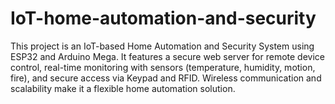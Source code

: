 # IoT-home-automation-and-security
This project is an IoT-based Home Automation and Security System using ESP32 and Arduino Mega. It features a secure web server for remote device control, real-time monitoring with sensors (temperature, humidity, motion, fire), and secure access via Keypad and RFID. Wireless communication and scalability make it a flexible home automation solution.
